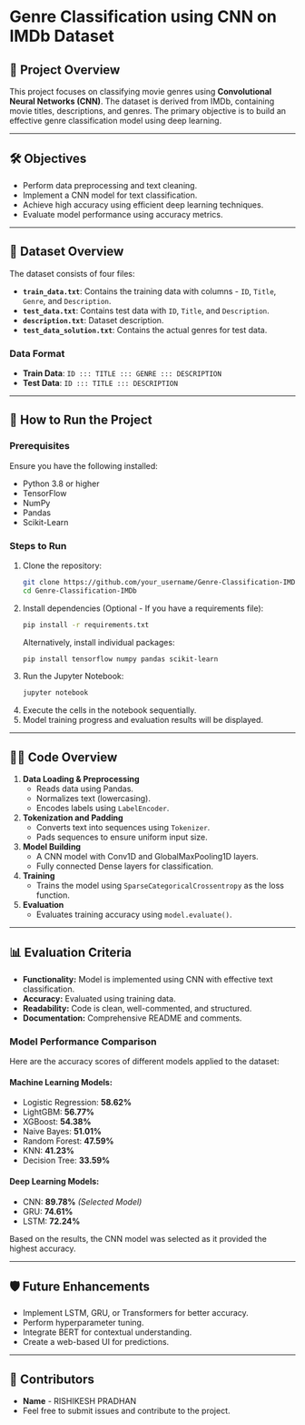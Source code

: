 # Genre Classification using CNN on IMDb Dataset

## 📌 **Project Overview**
This project focuses on classifying movie genres using **Convolutional Neural Networks (CNN)**. The dataset is derived from IMDb, containing movie titles, descriptions, and genres. The primary objective is to build an effective genre classification model using deep learning.

---

## 🛠️ **Objectives**
- Perform data preprocessing and text cleaning.
- Implement a CNN model for text classification.
- Achieve high accuracy using efficient deep learning techniques.
- Evaluate model performance using accuracy metrics.

---

## 📁 **Dataset Overview**
The dataset consists of four files:
- **`train_data.txt`**: Contains the training data with columns - `ID`, `Title`, `Genre`, and `Description`.
- **`test_data.txt`**: Contains test data with `ID`, `Title`, and `Description`.
- **`description.txt`**: Dataset description.
- **`test_data_solution.txt`**: Contains the actual genres for test data.

### **Data Format**
- **Train Data**: `ID ::: TITLE ::: GENRE ::: DESCRIPTION`
- **Test Data**: `ID ::: TITLE ::: DESCRIPTION`

---

## 🚀 **How to Run the Project**

### **Prerequisites**
Ensure you have the following installed:
- Python 3.8 or higher
- TensorFlow
- NumPy
- Pandas
- Scikit-Learn

### **Steps to Run**
1. Clone the repository:
    ```bash
    git clone https://github.com/your_username/Genre-Classification-IMDb.git
    cd Genre-Classification-IMDb
    ```
2. Install dependencies (Optional - If you have a requirements file):
    ```bash
    pip install -r requirements.txt
    ```
    Alternatively, install individual packages:
    ```bash
    pip install tensorflow numpy pandas scikit-learn
    ```
3. Run the Jupyter Notebook:
    ```bash
    jupyter notebook
    ```
4. Execute the cells in the notebook sequentially.
5. Model training progress and evaluation results will be displayed.

---

## 🧑‍💻 **Code Overview**

1. **Data Loading & Preprocessing**
    - Reads data using Pandas.
    - Normalizes text (lowercasing).
    - Encodes labels using `LabelEncoder`.
2. **Tokenization and Padding**
    - Converts text into sequences using `Tokenizer`.
    - Pads sequences to ensure uniform input size.
3. **Model Building**
    - A CNN model with Conv1D and GlobalMaxPooling1D layers.
    - Fully connected Dense layers for classification.
4. **Training**
    - Trains the model using `SparseCategoricalCrossentropy` as the loss function.
5. **Evaluation**
    - Evaluates training accuracy using `model.evaluate()`.

---

## 📊 **Evaluation Criteria**
- **Functionality:** Model is implemented using CNN with effective text classification.
- **Accuracy:** Evaluated using training data.
- **Readability:** Code is clean, well-commented, and structured.
- **Documentation:** Comprehensive README and comments.

### **Model Performance Comparison**
Here are the accuracy scores of different models applied to the dataset:

#### **Machine Learning Models:**
- Logistic Regression: **58.62%**
- LightGBM: **56.77%**
- XGBoost: **54.38%**
- Naive Bayes: **51.01%**
- Random Forest: **47.59%**
- KNN: **41.23%**
- Decision Tree: **33.59%**

#### **Deep Learning Models:**
- CNN: **89.78%** *(Selected Model)*
- GRU: **74.61%**
- LSTM: **72.24%**

Based on the results, the CNN model was selected as it provided the highest accuracy.

---

## 🛡️ **Future Enhancements**
- Implement LSTM, GRU, or Transformers for better accuracy.
- Perform hyperparameter tuning.
- Integrate BERT for contextual understanding.
- Create a web-based UI for predictions.

---

## 🙌 **Contributors**
- **Name** - RISHIKESH PRADHAN
- Feel free to submit issues and contribute to the project.
